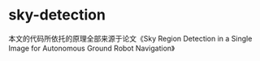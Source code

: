 # sky-detection
本文的代码所依托的原理全部来源于论文《Sky Region Detection in a Single Image for Autonomous Ground Robot Navigation》

